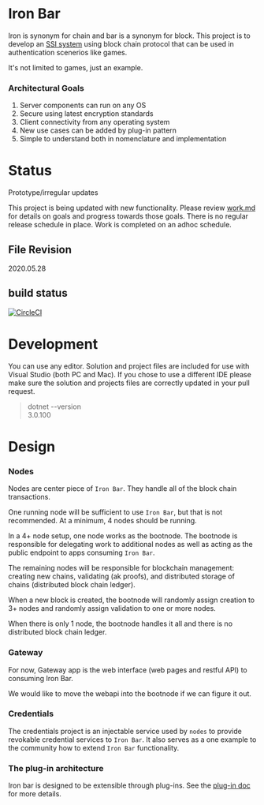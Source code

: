 # Iron Bar

Iron is synonym for chain and bar is a synonym for block.  This project
is to develop an [SSI system](https://sovrin.org/faq/what-is-self-sovereign-identity/) using block chain protocol that can be used in authentication scenerios
like games.

It's not limited to games, just an example.

### Architectural Goals
1. Server components can run on any OS
2. Secure using latest encryption standards
3. Client connectivity from any operating system
4. New use cases can be added by plug-in pattern
5. Simple to understand both in nomenclature and implementation

# Status
Prototype/irregular updates

This project is being updated with new functionality.  Please review [work.md](https://github.com/tatmanblue/ironbar/blob/master/docs/WORK.md) 
for details on goals and progress towards those goals.  There is no regular release schedule in place.  Work is completed on an adhoc schedule.

## File Revision
2020.05.28

## build status
[![CircleCI](https://circleci.com/gh/circleci/circleci-docs.svg?style=shield)](https://app.circleci.com/pipelines/github/tatmanblue/ironbar)

# Development
You can use any editor.  Solution and project files are included for use with
Visual Studio (both PC and Mac).  If you chose to use a different IDE please
make sure the solution and projects files are correctly updated in your pull request.

> dotnet --version  
> 3.0.100

# Design

### Nodes
Nodes are center piece of `Iron Bar`.  They handle all of the block chain transactions.

One running node will be sufficient to use `Iron Bar`, but that is not recommended.  At a minimum,
4 nodes should be running.   

In a 4+ node setup, one node works as the bootnode.  The bootnode is responsible for delegating
work to additional nodes as well as acting as the public endpoint to apps consuming `Iron Bar`.

The remaining nodes will be responsible for blockchain management:  creating new chains, validating 
(ak proofs), and distributed storage of chains (distributed block chain ledger).

When a new block is created, the bootnode will randomly assign creation to 3+ nodes and randomly assign
validation to one or more nodes.   

When there is only 1 node, the bootnode handles it all and there is no distributed block chain ledger.

### Gateway
For now, Gateway app is the web interface (web pages and restful API) to consuming Iron Bar.  

We would like to move the webapi into the bootnode if we can figure it out.  

### Credentials
The credentials project is an injectable service used by `nodes` to provide revokable credential services to `Iron Bar`.
It also serves as a one example to the community how to extend `Iron Bar` functionality.

### The plug-in architecture
Iron bar is designed to be extensible through plug-ins.  See the [plug-in doc](https://github.com/tatmanblue/ironbar/blob/master/docs/PLUGINS.md) for
more details.  
